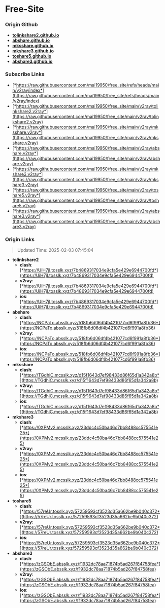 # Free-Site

### Origin Github

- [**tolinkshare2.github.io**](https://github.com/tolinkshare2/tolinkshare2.github.io)
- [**abshare.github.io**](https://github.com/abshare/abshare.github.io)
- [**mksshare.github.io**](https://github.com/mksshare/mksshare.github.io)
- [**mkshare3.github.io**](https://github.com/mkshare3/mkshare3.github.io)
- [**toshare5.github.io**](https://github.com/toshare5/toshare5.github.io)
- [**abshare3.github.io**](https://github.com/abshare3/abshare3.github.io)

### Subscribe Links

- [*https://raw.githubusercontent.com/mai19950/free_site/refs/heads/main/v2ray/index*](https://raw.githubusercontent.com/mai19950/free_site/refs/heads/main/v2ray/index)
- [*https://raw.githubusercontent.com/mai19950/free_site/main/v2ray/tolinkshare2.v2ray*](https://raw.githubusercontent.com/mai19950/free_site/main/v2ray/tolinkshare2.v2ray)
- [*https://raw.githubusercontent.com/mai19950/free_site/main/v2ray/mksshare.v2ray*](https://raw.githubusercontent.com/mai19950/free_site/main/v2ray/mksshare.v2ray)
- [*https://raw.githubusercontent.com/mai19950/free_site/main/v2ray/abshare.v2ray*](https://raw.githubusercontent.com/mai19950/free_site/main/v2ray/abshare.v2ray)
- [*https://raw.githubusercontent.com/mai19950/free_site/main/v2ray/mkshare3.v2ray*](https://raw.githubusercontent.com/mai19950/free_site/main/v2ray/mkshare3.v2ray)
- [*https://raw.githubusercontent.com/mai19950/free_site/main/v2ray/toshare5.v2ray*](https://raw.githubusercontent.com/mai19950/free_site/main/v2ray/toshare5.v2ray)
- [*https://raw.githubusercontent.com/mai19950/free_site/main/v2ray/abshare3.v2ray*](https://raw.githubusercontent.com/mai19950/free_site/main/v2ray/abshare3.v2ray)

### Origin Links

> Updated Time: 2025-02-03 07:45:04

- **tolinkshare2**
  - **clash**: [*https://UiH7jl.tosslk.xyz/7b4869317034e9cfa5e429e6944700fd*](https://UiH7jl.tosslk.xyz/7b4869317034e9cfa5e429e6944700fd)
  - **v2ray**: [*https://UiH7jl.tosslk.xyz/7b4869317034e9cfa5e429e6944700fd*](https://UiH7jl.tosslk.xyz/7b4869317034e9cfa5e429e6944700fd)
  - **ios**: [*https://UiH7jl.tosslk.xyz/7b4869317034e9cfa5e429e6944700fd*](https://UiH7jl.tosslk.xyz/7b4869317034e9cfa5e429e6944700fd)
- **abshare**
  - **clash**: [*https://NCPaTo.absslk.xyz/518fb6d06df4b421077cd6f991a8fb36*](https://NCPaTo.absslk.xyz/518fb6d06df4b421077cd6f991a8fb36)
  - **v2ray**: [*https://NCPaTo.absslk.xyz/518fb6d06df4b421077cd6f991a8fb36*](https://NCPaTo.absslk.xyz/518fb6d06df4b421077cd6f991a8fb36)
  - **ios**: [*https://NCPaTo.absslk.xyz/518fb6d06df4b421077cd6f991a8fb36*](https://NCPaTo.absslk.xyz/518fb6d06df4b421077cd6f991a8fb36)
- **mksshare**
  - **clash**: [*https://TGdhiC.mcsslk.xyz/d15f1643d7ef98433d86f65d1a342a8b*](https://TGdhiC.mcsslk.xyz/d15f1643d7ef98433d86f65d1a342a8b)
  - **v2ray**: [*https://TGdhiC.mcsslk.xyz/d15f1643d7ef98433d86f65d1a342a8b*](https://TGdhiC.mcsslk.xyz/d15f1643d7ef98433d86f65d1a342a8b)
  - **ios**: [*https://TGdhiC.mcsslk.xyz/d15f1643d7ef98433d86f65d1a342a8b*](https://TGdhiC.mcsslk.xyz/d15f1643d7ef98433d86f65d1a342a8b)
- **mkshare3**
  - **clash**: [*https://0XPMv2.mcsslk.xyz/23ddc4c50ba46c7bb8488cc575541e25*](https://0XPMv2.mcsslk.xyz/23ddc4c50ba46c7bb8488cc575541e25)
  - **v2ray**: [*https://0XPMv2.mcsslk.xyz/23ddc4c50ba46c7bb8488cc575541e25*](https://0XPMv2.mcsslk.xyz/23ddc4c50ba46c7bb8488cc575541e25)
  - **ios**: [*https://0XPMv2.mcsslk.xyz/23ddc4c50ba46c7bb8488cc575541e25*](https://0XPMv2.mcsslk.xyz/23ddc4c50ba46c7bb8488cc575541e25)
- **toshare5**
  - **clash**: [*https://57reUr.tosslk.xyz/57259593cf3523d35a662be9b040c372*](https://57reUr.tosslk.xyz/57259593cf3523d35a662be9b040c372)
  - **v2ray**: [*https://57reUr.tosslk.xyz/57259593cf3523d35a662be9b040c372*](https://57reUr.tosslk.xyz/57259593cf3523d35a662be9b040c372)
  - **ios**: [*https://57reUr.tosslk.xyz/57259593cf3523d35a662be9b040c372*](https://57reUr.tosslk.xyz/57259593cf3523d35a662be9b040c372)
- **abshare3**
  - **clash**: [*https://zGSObE.absslk.xyz/f1932dc78aa71874b5ad267f84758fea*](https://zGSObE.absslk.xyz/f1932dc78aa71874b5ad267f84758fea)
  - **v2ray**: [*https://zGSObE.absslk.xyz/f1932dc78aa71874b5ad267f84758fea*](https://zGSObE.absslk.xyz/f1932dc78aa71874b5ad267f84758fea)
  - **ios**: [*https://zGSObE.absslk.xyz/f1932dc78aa71874b5ad267f84758fea*](https://zGSObE.absslk.xyz/f1932dc78aa71874b5ad267f84758fea)
